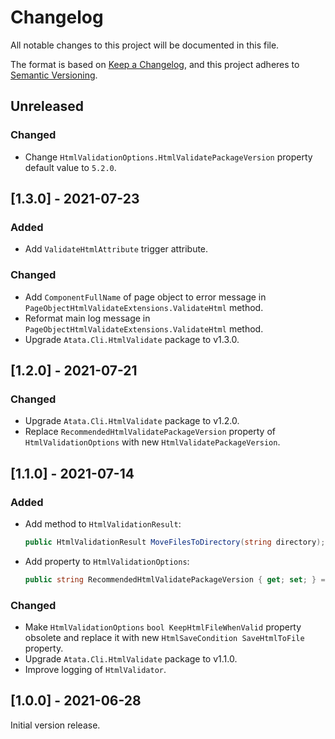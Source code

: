 # Changelog

All notable changes to this project will be documented in this file.

The format is based on [Keep a Changelog](https://keepachangelog.com/en/1.0.0/),
and this project adheres to [Semantic Versioning](https://semver.org/spec/v2.0.0.html).

## Unreleased

### Changed

- Change `HtmlValidationOptions.HtmlValidatePackageVersion` property default value to `5.2.0`.

## [1.3.0] - 2021-07-23

### Added

- Add `ValidateHtmlAttribute` trigger attribute.

### Changed

- Add `ComponentFullName` of page object to error message in `PageObjectHtmlValidateExtensions.ValidateHtml` method.
- Reformat main log message in `PageObjectHtmlValidateExtensions.ValidateHtml` method.
- Upgrade `Atata.Cli.HtmlValidate` package to v1.3.0.

## [1.2.0] - 2021-07-21

### Changed

- Upgrade `Atata.Cli.HtmlValidate` package to v1.2.0.
- Replace `RecommendedHtmlValidatePackageVersion` property of `HtmlValidationOptions` with new `HtmlValidatePackageVersion`.

## [1.1.0] - 2021-07-14

### Added

- Add method to `HtmlValidationResult`:
  ```cs
  public HtmlValidationResult MoveFilesToDirectory(string directory);
  ```
- Add property to `HtmlValidationOptions`:
  ```cs
  public string RecommendedHtmlValidatePackageVersion { get; set; } = "5.x";
  ```

### Changed

- Make `HtmlValidationOptions` `bool KeepHtmlFileWhenValid` property obsolete
  and replace it with new `HtmlSaveCondition SaveHtmlToFile` property.
- Upgrade `Atata.Cli.HtmlValidate` package to v1.1.0.
- Improve logging of `HtmlValidator`.

## [1.0.0] - 2021-06-28

Initial version release.